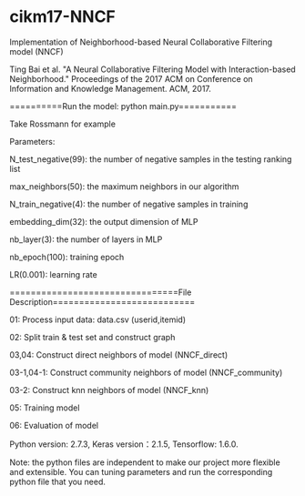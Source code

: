 # cikm17-NNCF
Implementation of Neighborhood-based Neural Collaborative Filtering model (NNCF)

Ting Bai et al. "A Neural Collaborative Filtering Model with Interaction-based Neighborhood." Proceedings of the 2017 ACM on Conference on Information and Knowledge Management. ACM, 2017.

==========Run the model: python main.py===========

Take Rossmann for example

Parameters:

N_test_negative(99): the number of negative samples in the testing ranking list

max_neighbors(50): the maximum neighbors in our algorithm

N_train_negative(4): the number of negative samples in training

embedding_dim(32): the output dimension of MLP

nb_layer(3): the number of layers in MLP

nb_epoch(100): training epoch

LR(0.001): learning rate

================================File Description===========================

01: Process input data: data.csv (userid,itemid)

02: Split train & test set and construct graph

03,04: Construct direct neighbors of model (NNCF_direct)

03-1,04-1: Construct community neighbors of model (NNCF_community)

03-2: Construct knn neighbors of model (NNCF_knn)

05: Training model

06: Evaluation of model

Python version: 2.7.3, Keras version：2.1.5, Tensorflow: 1.6.0. 


Note: the python files are independent to make our project more flexible and extensible. You can tuning parameters and run the corresponding python file that you need.
